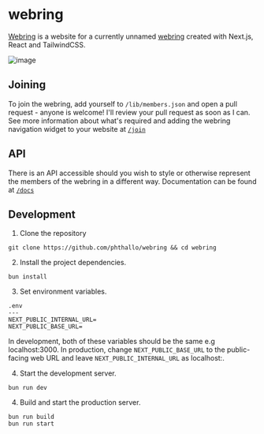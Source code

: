 # webring

[Webring](https://webring.phthallo.com) is a website for a currently unnamed [webring](https://webring.phthallo.com/about) created with Next.js, React and TailwindCSS.

![image](https://github.com/user-attachments/assets/7cc408a9-3e33-4679-908d-b78f0991835a)



## Joining
To join the webring, add yourself to `/lib/members.json` and open a pull request - anyone is welcome! I'll review your pull request as soon as I can. 
See more information about what's required and adding the webring navigation widget to your website at [`/join`](https://webring.phthallo.com/join)

## API
There is an API accessible should you wish to style or otherwise represent the members of the webring in a different way. Documentation can be found at [`/docs`](https://webring.phthallo.com/docs) 

## Development
1. Clone the repository

```
git clone https://github.com/phthallo/webring && cd webring
```

2. Install the project dependencies.

```
bun install
```

3. Set environment variables. 

```
.env 
---
NEXT_PUBLIC_INTERNAL_URL=
NEXT_PUBLIC_BASE_URL=
```
  In development, both of these variables should be the same e.g localhost:3000. In production, change `NEXT_PUBLIC_BASE_URL` to the public-facing web URL and leave `NEXT_PUBLIC_INTERNAL_URL` as  localhost:<port>. 


4. Start the development server.
```
bun run dev
```

4. Build and start the production server.
```
bun run build
bun run start
```

